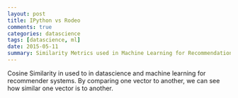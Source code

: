 ```yaml
--- 
layout: post
title: IPython vs Rodeo
comments: true
categories: datascience
tags: [datascience, ml]
date: 2015-05-11
summary: Similarity Metrics used in Machine Learning for Recommendation Systems
---
```


Cosine Similarity in used to in datascience and machine learning for recommender systems.  By comparing one vector to another, we can see how similar one vector is to another.

